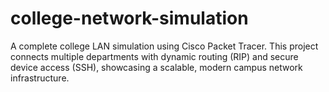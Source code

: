 # college-network-simulation
A complete college LAN simulation using Cisco Packet Tracer. This project connects multiple departments with dynamic routing (RIP) and secure device access (SSH), showcasing a scalable, modern campus network infrastructure.
